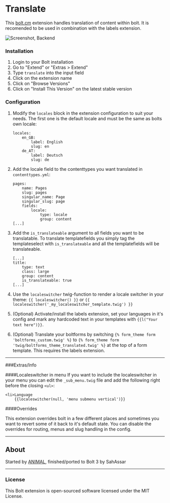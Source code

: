 Translate
======================

This [bolt.cm](https://bolt.cm/) extension handles translation of content within bolt. It is recomended to be
used in combination with the labels extension. 

![Screenshot, Backend](https://cloud.githubusercontent.com/assets/343392/10799822/23900e48-7daf-11e5-86ad-c7f7730a0b13.png)

### Installation
1. Login to your Bolt installation
2. Go to "Extend" or "Extras > Extend"
3. Type `translate` into the input field
4. Click on the extension name
5. Click on "Browse Versions"
6. Click on "Install This Version" on the latest stable version

### Configuration

1. Modify the `locales` block in the extension configuration to suit your needs.
The first one is the default locale and must be the same as bolts own locale:

    ```
    locales:
        en_GB:
            label: English
            slug: en
        de_AT:
            label: Deutsch
            slug: de
    ```

2. Add the locale field to the contenttypes you want translated in `contenttypes.yml`:

    ```
    pages:
        name: Pages
        slug: pages
        singular_name: Page
        singular_slug: page
        fields:
            locale:
                type: locale
                group: content
    [...]
    ```

3. Add the `is_translateable` argument to all fields you want to be translatable.
To translate templatefields you simply tag the templateselect with `is_translateable`
and all the templatefields will be translateable.

    ```
    [...]
    title:
        type: text
        class: large
        group: content
        is_translateable: true
    [...]
    ```
4. Use the `localeswitcher` twig-function to render a locale switcher in your
theme: `{{ localeswitcher() }}` or `{{ localeswitcher('_my_localeswitcher_template.twig') }}`
5. (Optional) Activate/install the labels extension, set your languages in it's config
and mark any hardcoded text in your templates with `{{l("Your text here")}}`.
6. (Optional) Translate your boltforms by switching `{% form_theme form 'boltforms_custom.twig' %}`
to `{% form_theme form 'twig/boltforms_theme_translated.twig' %}` at the top of
a form template. This requires the labels extension.

---
###Extras/Info

####Localeswitcher in menu
If you want to include the localeswitcher in your menu you can edit the `_sub_menu.twig`
file and add the following right before the closing `<ul>`:

```
<li>Language
    {{localeswitcher(null, 'menu submenu vertical')}}
```

####Overrides

This extension overrides bolt in a few different places and sometimes you want
to revert some of it back to it's default state. You can disable the overrides
for routing, menus and slug handling in the config.

---

## About

Started by [ANIMAL](http://animal.at), finished/ported to Bolt 3 by SahAssar

---

### License

This Bolt extension is open-sourced software licensed under the MIT License.
